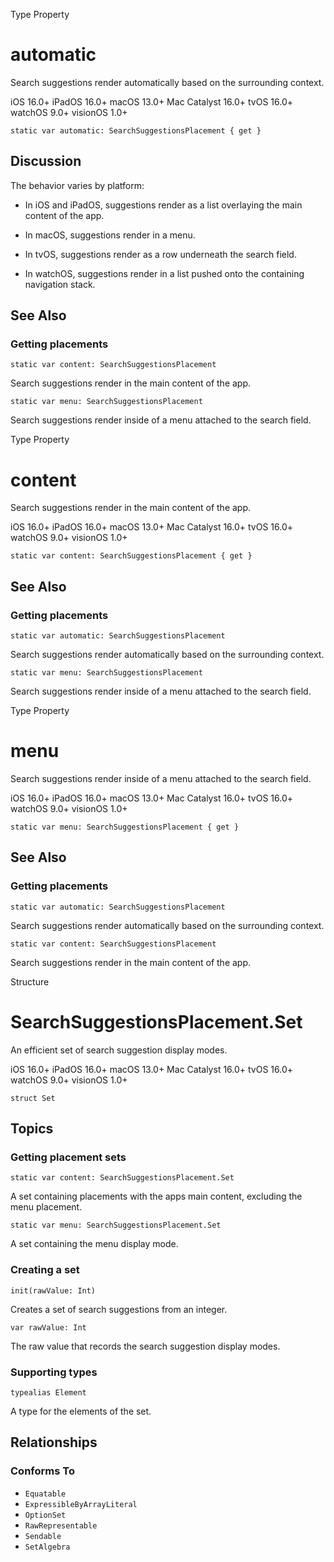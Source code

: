 Type Property

# automatic

Search suggestions render automatically based on the surrounding context.

iOS 16.0+  iPadOS 16.0+  macOS 13.0+  Mac Catalyst 16.0+  tvOS 16.0+  watchOS
9.0+  visionOS 1.0+

    
    
    static var automatic: SearchSuggestionsPlacement { get }

## Discussion

The behavior varies by platform:

  * In iOS and iPadOS, suggestions render as a list overlaying the main content of the app.

  * In macOS, suggestions render in a menu.

  * In tvOS, suggestions render as a row underneath the search field.

  * In watchOS, suggestions render in a list pushed onto the containing navigation stack.

## See Also

### Getting placements

`static var content: SearchSuggestionsPlacement`

Search suggestions render in the main content of the app.

`static var menu: SearchSuggestionsPlacement`

Search suggestions render inside of a menu attached to the search field.

Type Property

# content

Search suggestions render in the main content of the app.

iOS 16.0+  iPadOS 16.0+  macOS 13.0+  Mac Catalyst 16.0+  tvOS 16.0+  watchOS
9.0+  visionOS 1.0+

    
    
    static var content: SearchSuggestionsPlacement { get }

## See Also

### Getting placements

`static var automatic: SearchSuggestionsPlacement`

Search suggestions render automatically based on the surrounding context.

`static var menu: SearchSuggestionsPlacement`

Search suggestions render inside of a menu attached to the search field.

Type Property

# menu

Search suggestions render inside of a menu attached to the search field.

iOS 16.0+  iPadOS 16.0+  macOS 13.0+  Mac Catalyst 16.0+  tvOS 16.0+  watchOS
9.0+  visionOS 1.0+

    
    
    static var menu: SearchSuggestionsPlacement { get }

## See Also

### Getting placements

`static var automatic: SearchSuggestionsPlacement`

Search suggestions render automatically based on the surrounding context.

`static var content: SearchSuggestionsPlacement`

Search suggestions render in the main content of the app.

Structure

# SearchSuggestionsPlacement.Set

An efficient set of search suggestion display modes.

iOS 16.0+  iPadOS 16.0+  macOS 13.0+  Mac Catalyst 16.0+  tvOS 16.0+  watchOS
9.0+  visionOS 1.0+

    
    
    struct Set

## Topics

### Getting placement sets

`static var content: SearchSuggestionsPlacement.Set`

A set containing placements with the apps main content, excluding the menu
placement.

`static var menu: SearchSuggestionsPlacement.Set`

A set containing the menu display mode.

### Creating a set

`init(rawValue: Int)`

Creates a set of search suggestions from an integer.

`var rawValue: Int`

The raw value that records the search suggestion display modes.

### Supporting types

`typealias Element`

A type for the elements of the set.

## Relationships

### Conforms To

  * `Equatable`
  * `ExpressibleByArrayLiteral`
  * `OptionSet`
  * `RawRepresentable`
  * `Sendable`
  * `SetAlgebra`

